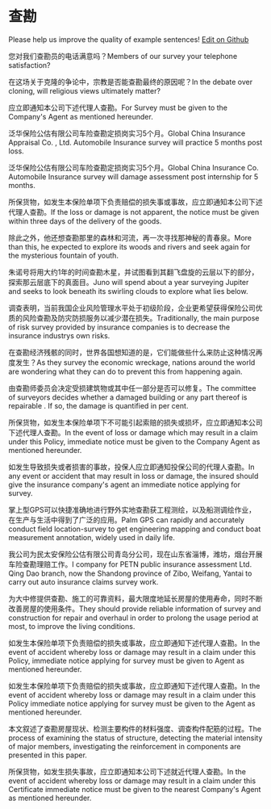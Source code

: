 # 查勘

Please help us improve the quality of example sentences! [Edit on Github](https://github.com/jiyushe/jiyu-example-sentence-source/blob/main/chinese/chakan_1.md)

<p><span class="chinese">您对我们查勘员的电话满意吗？</span><span class="english">Members of our survey your telephone satisfaction?</span></p>

<p><span class="chinese">在这场关于克隆的争论中，宗教是否能查勘最终的原因呢？</span><span class="english">In the debate over cloning, will religious views ultimately matter?</span></p>

<p><span class="chinese">应立即通知本公司下述代理人查勘。</span><span class="english">For Survey must be given to the Company's Agent as mentioned hereunder.</span></p>

<p><span class="chinese">泛华保险公估有限公司车险查勘定损岗实习5个月。</span><span class="english">Global China Insurance Appraisal Co. , Ltd. Automobile Insurance survey will practice 5 months post loss.</span></p>

<p><span class="chinese">泛华保险公估有限公司车险查勘定损岗实习5个月。</span><span class="english">Global China Insurance Co. Automobile Insurance survey will damage assessment post internship for 5 months.</span></p>

<p><span class="chinese">所保货物，如发生本保险单项下负责赔偿的损失事或事故，应立即通知本公司下述代理人查勘。</span><span class="english">If the loss or damage is not apparent, the notice must be given within three days of the delivery of the goods.</span></p>

<p><span class="chinese">除此之外，他还想查勘那里的森林和河流，再一次寻找那神秘的青春泉。</span><span class="english">More than this, he expected to explore its woods and rivers and seek again for the mysterious fountain of youth.</span></p>

<p><span class="chinese">朱诺号将用大约1年的时间查勘木星，并试图看到其翻飞盘旋的云层以下的部分，探索那云层底下的真面目。</span><span class="english">Juno will spend about a year surveying Jupiter and seeks to look beneath its swirling clouds to explore what lies below.</span></p>

<p><span class="chinese">调查表明，当前我国企业风险管理水平处于初级阶段，企业更希望获得保险公司优质的风险查勘及防灾防损服务以减少潜在损失。</span><span class="english">Traditionally, the main purpose of risk survey provided by insurance companies is to decrease the insurance industrys own risks.</span></p>

<p><span class="chinese">在查勘经济残骸的同时，世界各国想知道的是，它们能做些什么来防止这种情况再度发生？</span><span class="english">As they survey the economic wreckage, nations around the world are wondering what they can do to prevent this from happening again.</span></p>

<p><span class="chinese">由查勘师委员会决定受损建筑物或其中任一部分是否可以修复。</span><span class="english">The committee of surveyors decides whether a damaged building or any part thereof is repairable . If so, the damage is quantified in per cent.</span></p>

<p><span class="chinese">所保货物，如发生本保险单项下不可能引起索赔的损失或损坏，应立即通知本公司下述代理人查勘。</span><span class="english">In the event of loss or damage which may result in a claim under this Policy, immediate notice must be given to the Company Agent as mentioned hereunder.</span></p>

<p><span class="chinese">如发生导致损失或者损害的事故，投保人应立即通知投保公司的代理人查勘。</span><span class="english">In any event or accident that may result in loss or damage, the insured should give the insurance company's agent an immediate notice applying for survey.</span></p>

<p><span class="chinese">掌上型GPS可以快捷准确地进行野外实地查勘获工程测绘，以及船测调绘作业，在生产与生活中得到了广泛的应用。</span><span class="english">Palm GPS can rapidly and accurately conduct field location-survey to get engineering mapping and conduct boat measurement annotation, widely used in daily life.</span></p>

<p><span class="chinese">我公司为民太安保险公估有限公司青岛分公司，现在山东省淄博，潍坊，烟台开展车险查勘理赔工作。</span><span class="english">I company for PETN public insurance assessment Ltd. Qing Dao branch, now the Shandong province of Zibo, Weifang, Yantai to carry out auto insurance claims survey work.</span></p>

<p><span class="chinese">为大中修提供查勘、施工的可靠资料，最大限度地延长房屋的使用寿命，同时不断改善房屋的使用条件。</span><span class="english">They should provide reliable information of survey and construction for repair and overhaul in order to prolong the usage period at most, to improve the living conditions.</span></p>

<p><span class="chinese">如发生本保险单项下负责赔偿的损失或事故，应立即通知下述代理人查勘。</span><span class="english">In the event of accident whereby loss or damage may result in a claim under this Policy, immediate notice applying for survey must be given to Agent as mentioned hereunder.</span></p>

<p><span class="chinese">如发生本保险单项下负责赔偿的损失或事故，应立即通知下述代理人查勘。</span><span class="english">In the event of accident whereby loss or damage may result in a claim under this Policy immediate notice applying for survey must be given to the Agent as mentioned hereunder.</span></p>

<p><span class="chinese">本文叙述了查勘房屋现状、检测主要构件的材料强度、调查构件配筋的过程。</span><span class="english">The process of examining the status of structure, detecting the material intensity of major members, investigating the reinforcement in components are presented in this paper.</span></p>

<p><span class="chinese">所保货物，如发生损失事故，应立即通知本公司下述就近代理人查勘。</span><span class="english">In the event of accident whereby loss or damage may result in a claim under this Certificate immediate notice must be given to the nearest Company's Agent as mentioned hereunder.</span></p>

